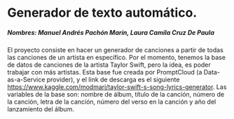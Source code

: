 # Generador de texto automático.

##### Nombres: Manuel Andrés Pachón Marín,  Laura Camila Cruz De Paula

El proyecto consiste en hacer un generador de canciones a partir de todas las canciones de un artista en específico. Por el momento, tenemos la base de datos de canciones de la artista Taylor Swift, pero la idea, es poder trabajar con más artistas. Esta base fue creada por PromptCloud (a Data-as-a-Service provider), y el link de descarga es el siguiente https://www.kaggle.com/modmari/taylor-swift-s-song-lyrics-generator. Las variables de la base son: nombre de álbum, título de la canción, número de la canción, letra de la canción, número del verso en la canción y año del lanzamiento del álbum. 
